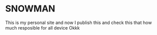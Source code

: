 # SNOWMAN
This is my personal site and now I publish this and check this that how much resposible for all device Okkk
